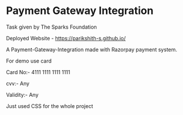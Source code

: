 # Payment Gateway Integration
Task given by The Sparks Foundation

Deployed Website - https://parikshith-s.github.io/

A Payment-Gateway-Integration made with Razorpay payment system.

For demo use card 

Card No:- 4111 1111 1111 1111

cvv:- Any

Validity:- Any

Just used CSS for the whole project
